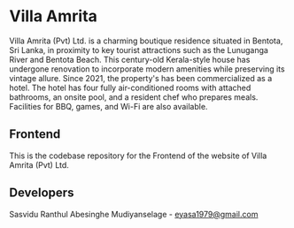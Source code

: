 # Villa Amrita

Villa Amrita (Pvt) Ltd. is a charming boutique residence situated in Bentota, Sri Lanka, in proximity to key tourist attractions such as the Lunuganga River and Bentota Beach. This century-old Kerala-style house has undergone renovation to incorporate modern amenities while preserving its vintage allure. Since 2021, the property's has been commercialized as a hotel. The hotel has four fully air-conditioned rooms with attached bathrooms, an onsite pool, and a resident chef who prepares meals. Facilities for BBQ, games, and Wi-Fi are also available.

## Frontend

This is the codebase repository for the Frontend of the website of Villa Amrita (Pvt) Ltd.

## Developers

Sasvidu Ranthul Abesinghe Mudiyanselage - eyasa1979@gmail.com
